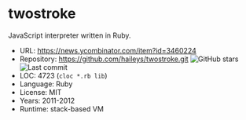 # twostroke

JavaScript interpreter written in Ruby.

* URL:        https://news.ycombinator.com/item?id=3460224
* Repository: https://github.com/haileys/twostroke.git <img src="https://img.shields.io/github/stars/haileys/twostroke?label=&style=flat-square" alt="GitHub stars" title="GitHub stars"><img src="https://img.shields.io/github/last-commit/haileys/twostroke?label=&style=flat-square" alt="Last commit" title="Last commit">
* LOC:        4723 (`cloc *.rb lib`)
* Language:   Ruby
* License:    MIT
* Years:      2011-2012
* Runtime:    stack-based VM
